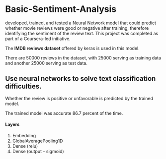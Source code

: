 # Basic-Sentiment-Analysis
developed, trained, and tested a Neural Network model that could predict whether movie reviews were good or negative after training, therefore identifying the sentiment of the review text. This project was completed as part of a Coursera-led initiative.


The **IMDB reviews dataset** offered by keras is used in this model.

There are 50000 reviews in the dataset, with 25000 serving as training data and another 25000 serving as test data.

Use neural networks to solve text classification difficulties.
-----

Whether the review is positive or unfavorable is predicted by the trained model.

The trained model was accurate 86.7 percent of the time.


#### Layers
1. Embedding
2. GlobalAveragePooling1D
3. Dense (relu)
4. Dense (output - sigmoid)